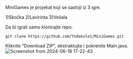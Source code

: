 MiniGames je projekat koji se sastoji iz 3 igre.

1)Skočka
2)Lavirinta
3)Vešala


Da bi igrali samo klonirajte repo.
```
git clone https://github.com/Yodakole1/MiniGames.git
```

Kliknite "Download ZIP", ekstraktujte i pokrenite Main.java.
![Screenshot from 2024-06-18 17-22-43](https://github.com/Yodakole1/MiniGames/assets/119262845/99191160-bc80-4094-92a5-9634a9ac2d89)
